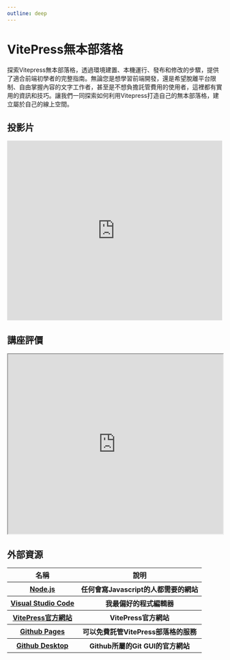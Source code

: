 ```yaml
---
outline: deep
---
```


# VitePress無本部落格

探索Vitepress無本部落格，透過環境建置、本機運行、發布和修改的步驟，提供了適合前端初學者的完整指南。無論您是想學習前端開發，還是希望脫離平台限制、自由掌握內容的文字工作者，甚至是不想負擔託管費用的使用者，這裡都有實用的資訊和技巧。讓我們一同探索如何利用Vitepress打造自己的無本部落格，建立屬於自己的線上空間。

## 投影片

<iframe src="https://docs.google.com/presentation/d/e/2PACX-1vR4k_0cneqzJW37Dq0_y1BvqiizmqCv5649bAWUqjmiesaB_34azhaCnLQhVq8lH_a6vO3DrwjfOmYc/embed?start=false&loop=false&delayms=3000" frameborder="0" width="100%" height="420" allowfullscreen="true" mozallowfullscreen="true" webkitallowfullscreen="true"></iframe>

## 講座評價

<iframe src="https://docs.google.com/spreadsheets/d/e/2PACX-1vR1alZykvevitpuRy6lw7JAtRn9LmqZ2WCAkgd_LhxMS3G0bEW6uiY3X-t-S3gNqMFOxo1n7JzcSZi2/pubhtml?widget=true&amp;headers=false" width="100%" height="420"></iframe>

## 外部資源

<table>
    <thead>
        <tr>
            <th>名稱</th>
            <th>說明</th>
        </tr>
    </thead>
    <tbody>
        <tr>
            <th>
                <a href="https://nodejs.org/" target="_blank">Node.js</a>
            </th>
            <th>任何會寫Javascript的人都需要的網站</th>
        </tr>
        <tr>
            <th>
                <a href="https://code.visualstudio.com/" target="_blank">Visual Studio Code</a>
            </th>
            <th>我最偏好的程式編輯器</th>
        </tr>
        <tr>
            <th>
                <a href="https://vitepress.dev/" target="_blank">VitePress官方網站</a>
            </th>
            <th>VitePress官方網站</th>
        </tr>
        <tr>
            <th>
                <a href="https://pages.github.com/" target="_blank">Github Pages</a>
            </th>
            <th>可以免費託管VitePress部落格的服務</th>
        </tr>
         <tr>
            <th>
                <a href="https://desktop.github.com/" target="_blank">Github Desktop</a>
            </th>
            <th>Github所屬的Git GUI的官方網站</th>
        </tr>
    </tbody>
</table>
